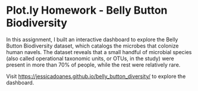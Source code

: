# Plot.ly Homework - Belly Button Biodiversity

In this assignment, I built an interactive dashboard to explore the Belly Button Biodiversity dataset, which catalogs the microbes that colonize human navels. The dataset reveals that a small handful of microbial species (also called operational taxonomic units, or OTUs, in the study) were present in more than 70% of people, while the rest were relatively rare.

Visit https://jessicadoanes.github.io/belly_button_diversity/ to explore the dashboard. 
